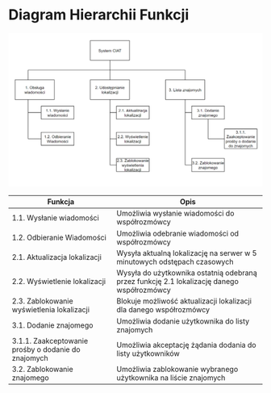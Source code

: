 # Diagram Hierarchii Funkcji

![](https://github.com/impune-pl/projekt-zespolowy/blob/therobby-docs/images/diagram%20fhd.png)

|Funkcja|Opis|
|-------|----|
|1.1. Wysłanie wiadomości | Umożliwia wysłanie wiadomości do współrozmówcy |
|1.2.	Odbieranie Wiadomości | Umożliwia odebranie wiadomości od współrozmówcy |
|2.1. Aktualizacja lokalizacji | Wysyła aktualną lokalizację na serwer w 5 minutowych odstępach czasowych |
|2.2. Wyświetlenie lokalizacji | Wysyła do użytkownika ostatnią odebraną przez funkcję 2.1 lokalizację danego współrozmówcy |
|2.3. Zablokowanie wyświetlenia lokalizacji | Blokuje możliwość aktualizacji lokalizacji dla danego współrozmówcy |
|3.1. Dodanie znajomego | Umożliwia dodanie użytkownika do listy znajomych | Umożliwia dodanie użytkownika do listy znajomych |
|3.1.1. Zaakceptowanie prośby o dodanie do znajomych | Umożliwia akceptację żądania dodania do listy użytkowników|
|3.2. Zablokowanie znajomego |Umożliwia zablokowanie wybranego użytkownika na liście znajomych|
